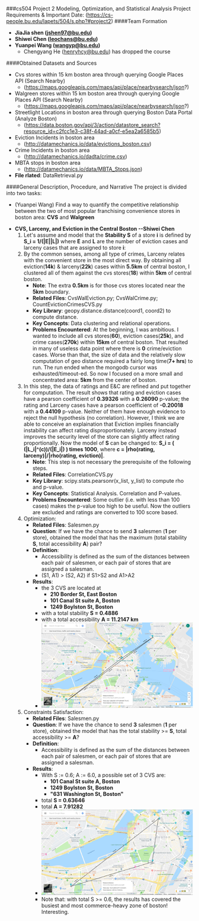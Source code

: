 ###cs504 Project 2 Modeling, Optimization, and Statistical Analysis
Project Requirements & Important Date: (https://cs-people.bu.edu/lapets/504/s.php?#project2)
####Team Formation
- **JiaJia shen (jshen97@bu.edu)**
- **Shiwei Chen (leochans@bu.edu)**
- **Yuanpei Wang (wangyp@bu.edu)**
    - Chengyang He (henryhcy@bu.edu) has dropped the course

####Obtained Datasets and Sources
- Cvs stores within 15 km boston area through querying Google Places API (Search Nearby) 
    - (https://maps.googleapis.com/maps/api/place/nearbysearch/json?)
- Walgreen stores within 15 km boston area through querying Google Places API (Search Nearby)
    - (https://maps.googleapis.com/maps/api/place/nearbysearch/json?)
- Streetlight Locations in boston area through querying Boston Data Portal (Analyze Boston)
    - (https://data.boston.gov/api/3/action/datastore_search?resource_id=c2fcc1e3-c38f-44ad-a0cf-e5ea2a6585b5)
- Eviction Incidents in boston area
    - (http://datamechanics.io/data/evictions_boston.csv)
- Crime Incidents in boston area
    - (http://datamechanics.io/dadta/crime.csv)
- MBTA stops in boston area
    - (http://datamechanics.io/data/MBTA_Stops.json)
- **File rlated**: DataRetrieval.py
    
####General Description, Procedure, and Narrative
The project is divided into two tasks:
- (Yuanpei Wang) Find a way to quantify the competitive relationship between the two of most popular franchising convenience stores in boston area: **CVS** and **Walgreen**
* **CVS, Larceny, and Eviction in the Central Boston --Shiwei Chen**
    1. Let's assume and model that the **Stability S** of a store **i** is defined by **S_i = 1/(|E||L|)** where **E** and **L** are the number of eviction cases and larceny cases that are assigned to store **i**:
    2. By the common senses, among all type of crimes, Larceny relates with the convenient store in the most direct way. By obtaining all eviction(**14k**) & larceny(**22k**) cases within **5.5km** of central boston, I clustered all of them against the cvs stores(**18**) within **5km** of central boston.
        - **Note**: The extra **0.5km** is for those cvs stores located near the **5km** boundary.  
        - **Related Files**: CvsWalEviction.py; CvsWalCrime.py; CountEvictionCrimesCVS.py
        - **Key Library**: geopy.distance.distance(coord1, coord2) to compute distance.
        - **Key Concepts**: Data clustering and relational operations.
        - **Problems Encountered**: At the beginning, I was ambitious. I wanted to include all cvs stores(**60**), eviction cases(**25k**), and crime cases(**270k**) within **15km** of central boston. That resulted in many of useless data point where there is **0** crime/eviction cases. Worse than that, the size of data and the relatively slow computation of geo distance required a fairly long time(**7+ hrs**) to run. The run ended when the mongodb cursor was exhausted/timeout-ed. So now I focused on a more small and concentrated area: **5km** from the center of boston.
    3. In this step, the data of ratings and E&C are refined and put together for computation. The result shows that rating and eviction cases have a pearson coefficient of **0.39326** with a **0.26090** p-value; the rating and Larceny cases have a pearson coefficient of **-0.20018** with a **0.44109** p-value. Neither of them have enough evidence to reject the null hypothesis (no correlation). However, I think we are able to conceive an explaination that Eviction implies financially instability can affect rating disproportionately. Larceny instead improves the security level of the store can slightly affect rating proportionally. Now the model of **S** can be changed to: **S_i = ( (|L_i|^(c))/(|E_i|) ) times 1000**, where **c = |rho(rating, larceny)|/|rho(rating, eviction)|**.
        - **Note**: This step is not necessary the prerequisite of the following steps.
        - **Related Files**: CorrelationCVS.py
        - **Key Library**: scipy.stats.pearsonr(x_list, y_list) to compute rho and p-value.
        - **Key Concepts**: Statistical Analysis. Correlation and P-values.
        - **Problems Encountered**: Some outlier (i.e. with less than 100 cases) makes the p-value too high to be useful. Now the outliers are excluded and ratings are converted to 100 score based. 
    4. Optimization: 
        - **Related Files**: Salesmen.py
        - **Question**: If we have the chance to send **3** salesmen (**1** per store), obtained the model that has the maximum (total stability **S**, total accessibility **A**) pair?
        - **Definition**: 
            - Accessibility is defined as the sum of the distances between each pair of salesmen, or each pair of stores that are assigned a salesman.
            - (S1, A1) > (S2, A2) if S1>S2 and A1>A2
        - **Results**: 
            - the 3 CVS are located at 
                - **210 Border St, East Boston**
                - **101 Canal St suite A, Boston**
                - **1249 Boylston St, Boston**
            - with a total stability **S =  0.4886**
            - with a total accessibility **A = 11.2147 km**
            - ![Google Maps result](Project2%20result.JPG)
    5. Constraints Satisfaction:
        - **Related Files**: Salesmen.py
        - **Question**: If we have the chance to send **3** salesmen (**1** per store), obtained the model that has the total stability >= **S**, total accessibility >= **A**?
        - **Definition**: 
            - Accessibility is defined as the sum of the distances between each pair of salesmen, or each pair of stores that are assigned a salesman.
        - **Results**:
            - With S := 0.6; A := 6.0, a possible set of 3 CVS are:
                - **101 Canal St suite A, Boston**
                - **1249 Boylston St, Boston**
                - **"631 Washington St, Boston"**
            - total **S = 0.63646**
            - total **A = 7.91282**
            - ![Google Maps result](Project2%20resultz3.JPG)
            - Note that: with total S >= 0.6, the results has covered the busiest and most commerce-heavy zone of boston! Interesting.